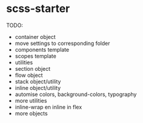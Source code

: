 # scss-starter

TODO:

- container object
- move settings to corresponding folder
- components template
- scopes template
- utilities
- section object
- flow object
- stack object/utility
- inline object/utility
- automise colors, background-colors, typography
- more utilities
- inline-wrap en inline in flex
- more objects
